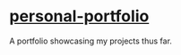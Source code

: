 # [personal-portfolio](https://andreamgib.github.io/personal-portfolio/)
A portfolio showcasing my projects thus far.
